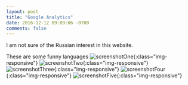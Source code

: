 ```yaml
---
layout: post
title: "Google Analytics"
date: 2016-12-12 09:09:06 -0700
comments: false
---
```

I am not sure  of the Russian interest in this website. 

These are some funny languages 
![screenshotOne](../../images/Google_Analytics_language.png){:class="img-responsive"}
![screenshotTwo](../../images/Google_Analytics_Country.png){:class="img-responsive"} 
![screenshotThree](../../images/Google_Analytics_city.png){:class="img-responsive"}
![screenshotFour](../../images/Google_Analytics_time.png){:class="img-responsive"}
![screenshotFive](../../images/Google_Analytics_chart.png){:class="img-responsive"}
